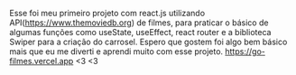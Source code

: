 Esse foi meu primeiro projeto com react.js utilizando API(https://www.themoviedb.org) de filmes, para praticar o básico de algumas funções como useState, useEffect, react router e a biblioteca Swiper para a criação do carrosel. Espero que gostem foi algo bem básico mais que eu me diverti e aprendi muito com esse projeto. 
https://go-filmes.vercel.app <3 <3
